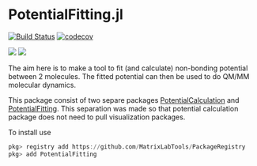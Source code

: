 # PotentialFitting.jl

[![Build Status](https://travis-ci.org/MatrixLabTools/PotentialFitting.jl.svg?branch=master)](https://travis-ci.org/MatrixLabTools/PotentialFitting.jl) [![codecov](https://codecov.io/gh/MatrixLabTools/PotentialFitting.jl/branch/master/graph/badge.svg)](https://codecov.io/gh/MatrixLabTools/PotentialFitting.jl)

[![](https://img.shields.io/badge/docs-stable-blue.svg)](https://MatrixLabTools.github.io/PotentialFitting.jl/stable)
[![](https://img.shields.io/badge/docs-dev-blue.svg)](https://MatrixLabTools.github.io/PotentialFitting.jl/dev/)

The aim here is to make a tool to fit (and calculate) non-bonding potential between 2 molecules.
The fitted potential can then be used to do QM/MM molecular dynamics.

This package consist of two separe packages [PotentialCalculation](https://github.com/MatrixLabTools/PotentialCalculation.jl) and [PotentialFitting](https://github.com/MatrixLabTools/PotentialFitting.jl).
This separation was made so that potential calculation package does not need to
pull visualization packages.

To install use
```julia
pkg> registry add https://github.com/MatrixLabTools/PackageRegistry
pkg> add PotentialFitting
```
